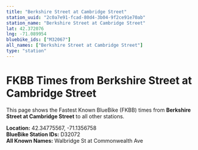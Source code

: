```yaml
---
title: "Berkshire Street at Cambridge Street"
station_uuid: "2c0a7e91-fcad-80d4-3b04-9f2ce91e70ab"
station_name: "Berkshire Street at Cambridge Street"
lat: 42.372076
lng: -71.089954
bluebike_ids: ["M32067"]
all_names: ["Berkshire Street at Cambridge Street"]
type: "station"
---
```


# FKBB Times from Berkshire Street at Cambridge Street

This page shows the Fastest Known BlueBike (FKBB) times from **Berkshire Street at Cambridge Street** to all other stations.

**Location:** 42.34775567, -71.1356758  
**BlueBike Station IDs:** D32072  
**All Known Names:** Walbridge St at Commonwealth Ave

